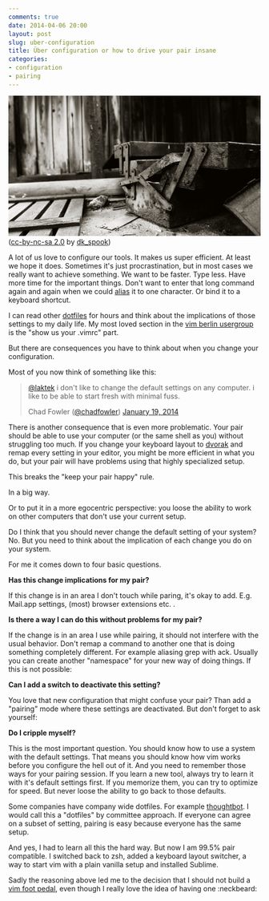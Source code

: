 ```yaml
---
comments: true
date: 2014-04-06 20:00
layout: post
slug: uber-configuration
title: Über configuration or how to drive your pair insane
categories:
- configuration
- pairing
---
```


![A toolbox](/images/2014-04-06-uber-configuration/toolbox.jpg)
([cc-by-nc-sa 2.0](https://creativecommons.org/licenses/by-nc-sa/2.0/) by [dk_spook](https://secure.flickr.com/photos/dk_spook/2421009077))


A lot of us love to configure our tools. It makes us
super efficient. At least we hope it does. Sometimes it's just
procrastination, but in most cases we really want to achieve something. We want
to be faster. Type less. Have more time for the important things. Don't want to
enter that long command again and again when we could [alias](https://github.com/r00k/dotfiles/blob/master/zsh/aliases) it to one character. Or bind it to a keyboard shortcut.

I can read other [dotfiles](https://github.com/bitboxer/dotfiles) for
hours and think about the implications of those settings to my daily
life. My most loved section in the [vim berlin usergroup](http://vimberlin.de)
is the "show us your .vimrc" part.

But there are consequences you have to think about when you change your
configuration.

Most of you now think of something like this:

> [@laktek](https://twitter.com/laktek) i don&#39;t like to change the default settings on any computer. i like to be able to start fresh with minimal fuss.
> 
> Chad Fowler ([@chadfowler](https://twitter.com/chadfowler)) [January 19,
2014](https://twitter.com/chadfowler/statuses/424901123045335040)

There is another consequence that is even more problematic. Your pair should be able
to use your computer (or the same shell as you) without struggling too much.
If you change your keyboard layout to [dvorak](https://en.wikipedia.org/wiki/Dvorak_Simplified_Keyboard)
and remap every setting in your editor, you might be more efficient in what you
do, but your pair will have problems using that highly specialized setup.

This breaks the "keep your pair happy" rule.

In a big way.

Or to put it in a more egocentric perspective: you loose the ability to work on
other computers that don't use your current setup.

Do I think that you should never change the default setting of your system? No.
But you need to think about the implication of each change you do on your system.

For me it comes down to four basic questions.

**Has this change implications for my pair?**

If this change is in an area I don't touch while paring, it's okay to add. E.g.
Mail.app settings, (most) browser extensions etc. .

**Is there a way I can do this without problems for my pair?**

If the change is in an area I use while pairing, it should not interfere with
the usual behavior. Don't remap a command to another one that is
doing something completely different. For example aliasing grep with ack. Usually you can
create another "namespace" for your new way of doing things. If this is not
possible:

**Can I add a switch to deactivate this setting?**

You love that new configuration that might confuse your pair? Than add a "pairing" mode where these settings are deactivated.
But don't forget to ask yourself:

**Do I cripple myself?**

This is the most important question. You should know how to use a system with
the default settings. That means you should know how vim works before you
configure the hell out of it. And you need to remember those ways for your
pairing session. If you learn a new tool, always try to learn it with it's
default settings first. If you memorize them, you can try to optimize for
speed. But never loose the ability to go back to those defaults.

Some companies have company wide dotfiles. For
example [thoughtbot](https://github.com/thoughtbot/dotfiles). I would call this
a "dotfiles" by committee approach. If everyone can agree on a subset of
setting, pairing is easy because everyone has the same setup.

And yes, I had to learn all this the hard way. But now I am 99.5% pair
compatible. I switched back to zsh, added a keyboard layout switcher, a way
to start vim with a plain vanilla setup and installed Sublime.

Sadly the reasoning above led me to the decision that I should not build a [vim foot pedal](https://github.com/alevchuk/vim-clutch), even though I really love the idea of having one :neckbeard:
